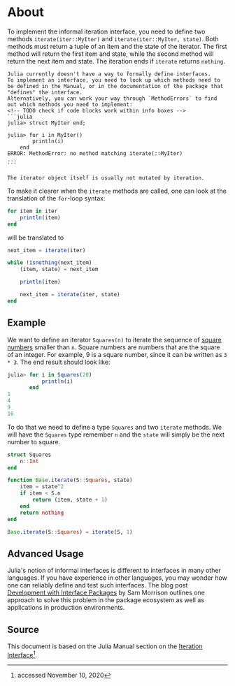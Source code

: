 # About

<!-- TODO: Motivate why iterators are useful -->
<!-- TODO: Add explanation why the Base.-prefix or import is necessary -->

To implement the informal iteration interface, you need to define two methods `iterate(iter::MyIter)` and `iterate(iter::MyIter, state)`.
Both methods must return a tuple of an item and the state of the iterator.
The first method will return the first item and state, while the second method will return the next item and state.
The iteration ends if `iterate` returns `nothing`.

~~~~exercism/note
Julia currently doesn't have a way to formally define interfaces.
To implement an interface, you need to look up which methods need to be defined in the Manual, or in the documentation of the package that "defines" the interface.
Alternatively, you can work your way through `MethodErrors` to find out which methods you need to implement:
<!-- TODO check if code blocks work within info boxes -->
```julia
julia> struct MyIter end;

julia> for i in MyIter()
        println(i)
    end
ERROR: MethodError: no method matching iterate(::MyIter)
...
```
~~~~

~~~~exercism/note
The iterator object itself is usually not mutated by iteration.
~~~~

To make it clearer when the `iterate` methods are called, one can look at the translation of the `for`-loop syntax:

```julia
for item in iter
    println(item)
end
```

will be translated to

```julia
next_item = iterate(iter)

while !isnothing(next_item)
    (item, state) = next_item

    println(item)

    next_item = iterate(iter, state)
end
```

## Example

We want to define an iterator `Squares(n)` to iterate the sequence of [square numbers](https://en.wikipedia.org/wiki/Square_number) smaller than `n`. Square numbers are numbers that are the square of an integer. For example, 9 is a square number, since it can be written as `3 * 3`. The end result should look like:

```julia
julia> for i in Squares(20)
           println(i)
       end
1
4
9
16
```

To do that we need to define a type `Squares` and two `iterate` methods.
We will have the `Squares` type remember `n` and the `state` will simply be the next number to square.

```julia
struct Squares
    n::Int
end

function Base.iterate(S::Squares, state)
    item = state^2
    if item < S.n
        return (item, state + 1)
    end
    return nothing
end

Base.iterate(S::Squares) = iterate(S, 1)
```

## Advanced Usage

Julia's notion of informal interfaces is different to interfaces in many other languages.
If you have experience in other languages, you may wonder how one can reliably define and test such interfaces.
The blog post [Development with Interface Packages](https://invenia.github.io/blog/2020/11/06/interfacetesting/) by Sam Morrison outlines one approach to solve this problem in the package ecosystem as well as applications in production environments.

## Source

This document is based on the Julia Manual section on the [Iteration Interface](https://docs.julialang.org/en/v1/manual/interfaces/#man-interface-iteration)[^1].

[^1]: accessed November 10, 2020

